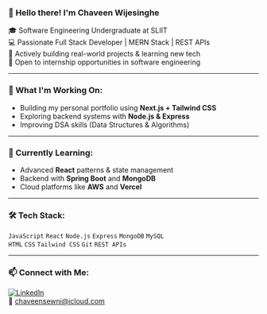 ### 👋 Hello there! I'm Chaveen Wijesinghe

🎓 Software Engineering Undergraduate at SLIIT  
💻 Passionate Full Stack Developer | MERN Stack | REST APIs  
🚀 Actively building real-world projects & learning new tech  
📂 Open to internship opportunities in software engineering

---

### 💼 What I'm Working On:
- Building my personal portfolio using **Next.js + Tailwind CSS**
- Exploring backend systems with **Node.js & Express**
- Improving DSA skills (Data Structures & Algorithms)

---

### 🧠 Currently Learning:
- Advanced **React** patterns & state management
- Backend with **Spring Boot** and **MongoDB**
- Cloud platforms like **AWS** and **Vercel**

---

### 🛠️ Tech Stack:
`JavaScript` `React` `Node.js` `Express` `MongoDB` `MySQL`  
`HTML` `CSS` `Tailwind CSS` `Git` `REST APIs`

---

### 📫 Connect with Me:
[![LinkedIn](https://img.shields.io/badge/LinkedIn-blue?style=flat&logo=linkedin)](https://www.linkedin.com/in/chaveen-sewni-wijesinghe)  
📧 chaveensewni@icloud.com
